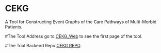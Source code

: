 # CEKG
A Tool for Constructing Event Graphs of the Care Pathways of Multi-Morbid Patients.

#The Tool Address
go to [CEKG_Web](https://cekg-db1cc0d27386.herokuapp.com/) to see the first page of the tool.

#The Tool Backend Repo
[CEKG REPO](https://github.com/mnaeimaei/ClinicalEventKnowledgeGraphs_Web).



